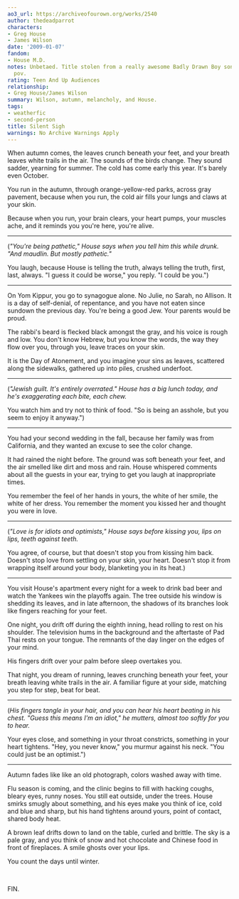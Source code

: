 ```yaml
---
ao3_url: https://archiveofourown.org/works/2540
author: thedeadparrot
characters:
- Greg House
- James Wilson
date: '2009-01-07'
fandom:
- House M.D.
notes: Unbetaed. Title stolen from a really awesome Badly Drawn Boy song. Second person
  pov.
rating: Teen And Up Audiences
relationship:
- Greg House/James Wilson
summary: Wilson, autumn, melancholy, and House.
tags:
- weatherfic
- second-person
title: Silent Sigh
warnings: No Archive Warnings Apply
---
```


When autumn comes, the leaves crunch beneath your feet, and your breath leaves white trails in the air. The sounds of the birds change. They sound sadder, yearning for summer. The cold has come early this year. It's barely even October.

You run in the autumn, through orange-yellow-red parks, across gray pavement, because when you run, the cold air fills your lungs and claws at your skin.

Because when you run, your brain clears, your heart pumps, your muscles ache, and it reminds you you're here, you're alive.



---

(*"You're being pathetic," House says when you tell him this while drunk. "And maudlin. But mostly pathetic."*

You laugh, because House is telling the truth, always telling the truth, first, last, always. "I guess it could be worse," you reply. "I could be you.")



---

On Yom Kippur, you go to synagogue alone. No Julie, no Sarah, no Allison. It is a day of self-denial, of repentance, and you have not eaten since sundown the previous day. You're being a good Jew. Your parents would be proud.

The rabbi's beard is flecked black amongst the gray, and his voice is rough and low. You don't know Hebrew, but you know the words, the way they flow over you, through you, leave traces on your skin.

It is the Day of Atonement, and you imagine your sins as leaves, scattered along the sidewalks, gathered up into piles, crushed underfoot.



---

(*"Jewish guilt. It's entirely overrated." House has a big lunch today, and he's exaggerating each bite, each chew.*

You watch him and try not to think of food. "So is being an asshole, but you seem to enjoy it anyway.")



---

You had your second wedding in the fall, because her family was from California, and they wanted an excuse to see the color change.

It had rained the night before. The ground was soft beneath your feet, and the air smelled like dirt and moss and rain. House whispered comments about all the guests in your ear, trying to get you laugh at inappropriate times.

You remember the feel of her hands in yours, the white of her smile, the white of her dress. You remember the moment you kissed her and thought you were in love.



---

(*"Love is for idiots and optimists," House says before kissing you, lips on lips, teeth against teeth.*

You agree, of course, but that doesn't stop you from kissing him back. Doesn't stop love from settling on your skin, your heart. Doesn't stop it from wrapping itself around your body, blanketing you in its heat.)



---

You visit House's apartment every night for a week to drink bad beer and watch the Yankees win the playoffs again. The tree outside his window is shedding its leaves, and in late afternoon, the shadows of its branches look like fingers reaching for your feet.

One night, you drift off during the eighth inning, head rolling to rest on his shoulder. The television hums in the background and the aftertaste of Pad Thai rests on your tongue. The remnants of the day linger on the edges of your mind.

His fingers drift over your palm before sleep overtakes you.

That night, you dream of running, leaves crunching beneath your feet, your breath leaving white trails in the air. A familiar figure at your side, matching you step for step, beat for beat.



---

(*His fingers tangle in your hair, and you can hear his heart beating in his chest. "Guess this means I'm an idiot," he mutters, almost too softly for you to hear.*

Your eyes close, and something in your throat constricts, something in your heart tightens. "Hey, you never know," you murmur against his neck. "You could just be an optimist.")



---

Autumn fades like like an old photograph, colors washed away with time.

Flu season is coming, and the clinic begins to fill with hacking coughs, bleary eyes, runny noses. You still eat outside, under the trees. House smirks smugly about something, and his eyes make you think of ice, cold and blue and sharp, but his hand tightens around yours, point of contact, shared body heat.

A brown leaf drifts down to land on the table, curled and brittle. The sky is a pale gray, and you think of snow and hot chocolate and Chinese food in front of fireplaces. A smile ghosts over your lips.

You count the days until winter.

 

FIN.
